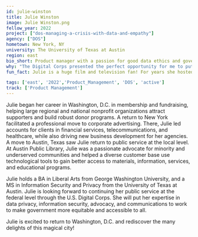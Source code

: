 ```yaml
---
id: julie-winston
title: Julie Winston
image: Julie Winston.png
fellow_year: 2022
project: ["dos-managing-a-crisis-with-data-and-empathy"]
agency: ["DOS"]
hometown: New York, NY
university: The University of Texas at Austin
region: east
bio_short: Product manager with a passion for good data ethics and governance 
why: "The Digital Corps presented the perfect opportunity for me to put my education into practice, be a champion of good data ethics and governance, and make a meaningful contribution advocating for the public and my community. I hope my efforts will serve people well and help to build more trust in government."
fun_fact: Julie is a huge film and television fan! For years she hosted a Rob Reiner Film Festival, complete with screenings of the entire Rob Reiner directorial oeuvre, movie-related food, and an Oscars-like “Meathead Awards” ceremony. Mr. Reiner was invited, and while he did not attend, he graciously sent a personal note expressing his surprise and delight to be honored in this way, (and that he thought they were a little nuts to be doing this.)

tags: ['east', '2022','Product_Management', 'DOS', 'active']
track: ['Product Management']
---
```


Julie began her career in Washington, D.C. in membership and fundraising, helping large regional and national nonprofit organizations attract supporters and build robust donor programs. A return to New York facilitated a professional move to corporate advertising. There, Julie led accounts for clients in financial services, telecommunications, and healthcare, while also driving new business development for her agencies. A move to Austin, Texas saw Julie return to public service at the local level. At Austin Public Library, Julie was a passionate advocate for minority and underserved communities and helped a diverse customer base use technological tools to gain better access to materials, information, services, and educational programs.

Julie holds a BA in Liberal Arts from George Washington University, and a MS in Information Security and Privacy from the University of Texas at Austin. Julie is looking forward to continuing her public service at the federal level through the U.S. Digital Corps. She will put her expertise in data privacy, information security, advocacy, and communications to work to make government more equitable and accessible to all. 

Julie is excited to return to Washington, D.C. and rediscover the many delights of this magical city! 
